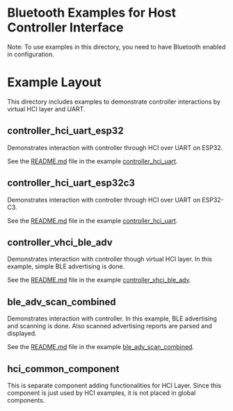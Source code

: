 # Bluetooth Examples for Host Controller Interface

Note: To use examples in this directory, you need to have Bluetooth enabled in configuration.

# Example Layout

This directory includes examples to demonstrate controller interactions by virtual HCI layer and UART.

## controller_hci_uart_esp32

Demonstrates interaction with controller through HCI over UART on ESP32.

See the [README.md](./controller_hci_uart_esp32/README.md) file in the example [controller_hci_uart](./controller_hci_uart_esp32).

## controller_hci_uart_esp32c3

Demonstrates interaction with controller through HCI over UART on ESP32-C3.

See the [README.md](./controller_hci_uart_esp32c3/README.md) file in the example [controller_hci_uart](./controller_hci_uart_esp32c3).

## controller_vhci_ble_adv

Demonstrates interaction with controller though virtual HCI layer. In this example, simple BLE advertising is done.

See the [README.md](./controller_vhci_ble_adv/README.md) file in the example [controller_vhci_ble_adv](./controller_vhci_ble_adv).

## ble_adv_scan_combined

Demonstrates interaction with controller. In this example, BLE advertising and scanning is done. Also scanned advertising reports are parsed and displayed.

See the [README.md](./ble_adv_scan_combined/README.md) file in the example [ble_adv_scan_combined](./ble_adv_scan_combined).


## hci_common_component

This is separate component adding functionalities for HCI Layer. Since this component is just used by HCI examples, it is not placed in global components.
